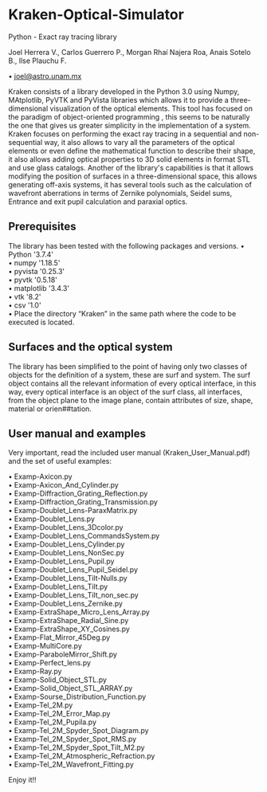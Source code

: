# Kraken-Optical-Simulator
Python - Exact ray tracing library

Joel Herrera V., Carlos Guerrero P., Morgan Rhaí Najera Roa, Anais Sotelo B., Ilse Plauchu F.          

• joel@astro.unam.mx           


Kraken consists of a library developed in the Python 3.0 using Numpy, MAtplotlib, PyVTK and PyVista libraries which allows it to provide a three-dimensional visualization of the optical elements. This tool has focused on the paradigm of object-oriented programming , this seems to be naturally the one that gives us greater simplicity in the implementation of a system. Kraken focuses on performing the exact ray tracing in a sequential and non-sequential way, it also allows to vary all the parameters of the optical elements or even define the mathematical function to describe their shape, it also allows adding optical properties to 3D solid elements in format STL and use glass catalogs. Another of the library's capabilities is that it allows modifying the position of surfaces in a three-dimensional space, this allows generating off-axis systems, it has several tools such as the calculation of wavefront aberrations in terms of Zernike polynomials, Seidel sums, Entrance and exit pupil calculation and paraxial optics.
## Prerequisites

The library has been tested with the following packages and versions.
• Python '3.7.4'          
• numpy '1.18.5'          
• pyvista '0.25.3'          
• pyvtk '0.5.18'  
• matplotlib '3.4.3'  
• vtk '8.2'          
• csv '1.0'          
• Place the directory “Kraken” in the same path where the code to be executed is located.          

## Surfaces and the optical system
The library has been simplified to the point of having only two classes of objects for the definition of a system, these are surf and system.
The surf object contains all the relevant information of every optical interface, in this way, every optical interface is an object of the surf class, all interfaces, from the object plane to the image plane, contain attributes of size, shape, material or orien##tation.

## User manual and examples
Very important, read the included user manual (Kraken_User_Manual.pdf) and the set of useful examples:

• Examp-Axicon.py          
• Examp-Axicon_And_Cylinder.py          
• Examp-Diffraction_Grating_Reflection.py          
• Examp-Diffraction_Grating_Transmission.py          
• Examp-Doublet_Lens-ParaxMatrix.py          
• Examp-Doublet_Lens.py          
• Examp-Doublet_Lens_3Dcolor.py          
• Examp-Doublet_Lens_CommandsSystem.py          
• Examp-Doublet_Lens_Cylinder.py          
• Examp-Doublet_Lens_NonSec.py          
• Examp-Doublet_Lens_Pupil.py          
• Examp-Doublet_Lens_Pupil_Seidel.py          
• Examp-Doublet_Lens_Tilt-Nulls.py          
• Examp-Doublet_Lens_Tilt.py          
• Examp-Doublet_Lens_Tilt_non_sec.py          
• Examp-Doublet_Lens_Zernike.py          
• Examp-ExtraShape_Micro_Lens_Array.py          
• Examp-ExtraShape_Radial_Sine.py          
• Examp-ExtraShape_XY_Cosines.py          
• Examp-Flat_Mirror_45Deg.py          
• Examp-MultiCore.py          
• Examp-ParaboleMirror_Shift.py          
• Examp-Perfect_lens.py          
• Examp-Ray.py          
• Examp-Solid_Object_STL.py          
• Examp-Solid_Object_STL_ARRAY.py          
• Examp-Sourse_Distribution_Function.py          
• Examp-Tel_2M.py          
• Examp-Tel_2M_Error_Map.py          
• Examp-Tel_2M_Pupila.py          
• Examp-Tel_2M_Spyder_Spot_Diagram.py          
• Examp-Tel_2M_Spyder_Spot_RMS.py          
• Examp-Tel_2M_Spyder_Spot_Tilt_M2.py          
• Examp-Tel_2M_Atmospheric_Refraction.py          
• Examp-Tel_2M_Wavefront_Fitting.py         

Enjoy it!!
